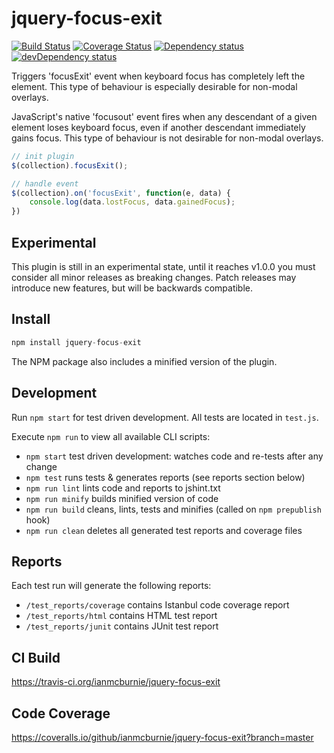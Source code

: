 # jquery-focus-exit

<p>
    <a href="https://travis-ci.org/ianmcburnie/jquery-focus-exit"><img src="https://api.travis-ci.org/ianmcburnie/jquery-focus-exit.svg?branch=master" alt="Build Status" /></a>
    <a href='https://coveralls.io/github/ianmcburnie/jquery-focus-exit?branch=master'><img src='https://coveralls.io/repos/ianmcburnie/jquery-focus-exit/badge.svg?branch=master&service=github' alt='Coverage Status' /></a>
    <a href="https://david-dm.org/ianmcburnie/jquery-focus-exit"><img src="https://david-dm.org/ianmcburnie/jquery-focus-exit.svg" alt="Dependency status" /></a>
    <a href="https://david-dm.org/ianmcburnie/jquery-focus-exit#info=devDependencies"><img src="https://david-dm.org/ianmcburnie/jquery-focus-exit/dev-status.svg" alt="devDependency status" /></a>
</p>

Triggers 'focusExit' event when keyboard focus has completely left the element. This type of behaviour is especially desirable for non-modal overlays.

JavaScript's native 'focusout' event fires when any descendant of a given element
loses keyboard focus, even if another descendant immediately gains focus. This type
of behaviour is not desirable for non-modal overlays.

```js
// init plugin
$(collection).focusExit();

// handle event
$(collection).on('focusExit', function(e, data) {
    console.log(data.lostFocus, data.gainedFocus);
})
```

## Experimental

This plugin is still in an experimental state, until it reaches v1.0.0 you must consider all minor releases as breaking changes. Patch releases may introduce new features, but will be backwards compatible.

## Install

```js
npm install jquery-focus-exit
```

The NPM package also includes a minified version of the plugin.

## Development

Run `npm start` for test driven development. All tests are located in `test.js`.

Execute `npm run` to view all available CLI scripts:

* `npm start` test driven development: watches code and re-tests after any change
* `npm test` runs tests & generates reports (see reports section below)
* `npm run lint` lints code and reports to jshint.txt
* `npm run minify` builds minified version of code
* `npm run build` cleans, lints, tests and minifies (called on `npm prepublish` hook)
* `npm run clean` deletes all generated test reports and coverage files

## Reports

Each test run will generate the following reports:

* `/test_reports/coverage` contains Istanbul code coverage report
* `/test_reports/html` contains HTML test report
* `/test_reports/junit` contains JUnit test report

## CI Build

https://travis-ci.org/ianmcburnie/jquery-focus-exit

## Code Coverage

https://coveralls.io/github/ianmcburnie/jquery-focus-exit?branch=master
